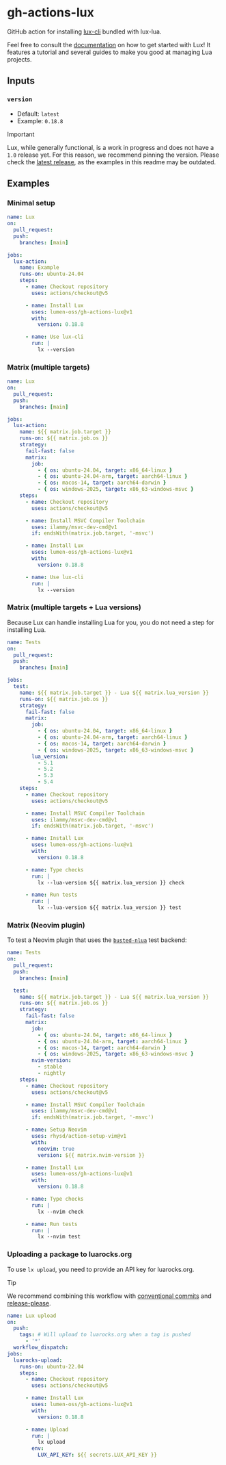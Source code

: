 # gh-actions-lux

GitHub action for installing [lux-cli](https://lux.lumen-labs.org/) bundled with
lux-lua.

Feel free to consult the
[documentation](https://lux.lumen-labs.org/tutorial/getting-started) on how to
get started with Lux! It features a tutorial and several guides to make you good
at managing Lua projects.

## Inputs

### `version`

- Default: `latest`
- Example: `0.18.8`

> [!IMPORTANT]
>
> Lux, while generally functional, is a work in progress and does not have a
> `1.0` release yet. For this reason, we recommend pinning the version. Please
> check the [latest release](https://github.com/lumen-oss/lux/releases/latest),
> as the examples in this readme may be outdated.

## Examples

### Minimal setup

```yaml
name: Lux
on:
  pull_request:
  push:
    branches: [main]

jobs:
  lux-action:
    name: Example
    runs-on: ubuntu-24.04
    steps:
      - name: Checkout repository
        uses: actions/checkout@v5

      - name: Install Lux
        uses: lumen-oss/gh-actions-lux@v1
        with:
          version: 0.18.8

      - name: Use lux-cli
        run: |
          lx --version
```

### Matrix (multiple targets)

```yaml
name: Lux
on:
  pull_request:
  push:
    branches: [main]

jobs:
  lux-action:
    name: ${{ matrix.job.target }}
    runs-on: ${{ matrix.job.os }}
    strategy:
      fail-fast: false
      matrix:
        job:
          - { os: ubuntu-24.04, target: x86_64-linux }
          - { os: ubuntu-24.04-arm, target: aarch64-linux }
          - { os: macos-14, target: aarch64-darwin }
          - { os: windows-2025, target: x86_63-windows-msvc }
    steps:
      - name: Checkout repository
        uses: actions/checkout@v5

      - name: Install MSVC Compiler Toolchain
        uses: ilammy/msvc-dev-cmd@v1
        if: endsWith(matrix.job.target, '-msvc')

      - name: Install Lux
        uses: lumen-oss/gh-actions-lux@v1
        with:
          version: 0.18.8

      - name: Use lux-cli
        run: |
          lx --version
```

### Matrix (multiple targets + Lua versions)

Because Lux can handle installing Lua for you, you do not need a step for
installing Lua.

```yaml
name: Tests
on:
  pull_request:
  push:
    branches: [main]

jobs:
  test:
    name: ${{ matrix.job.target }} - Lua ${{ matrix.lua_version }}
    runs-on: ${{ matrix.job.os }}
    strategy:
      fail-fast: false
      matrix:
        job:
          - { os: ubuntu-24.04, target: x86_64-linux }
          - { os: ubuntu-24.04-arm, target: aarch64-linux }
          - { os: macos-14, target: aarch64-darwin }
          - { os: windows-2025, target: x86_63-windows-msvc }
        lua_version:
          - 5.1
          - 5.2
          - 5.3
          - 5.4
    steps:
      - name: Checkout repository
        uses: actions/checkout@v5

      - name: Install MSVC Compiler Toolchain
        uses: ilammy/msvc-dev-cmd@v1
        if: endsWith(matrix.job.target, '-msvc')

      - name: Install Lux
        uses: lumen-oss/gh-actions-lux@v1
        with:
          version: 0.18.8

      - name: Type checks
        run: |
          lx --lua-version ${{ matrix.lua_version }} check

      - name: Run tests
        run: |
          lx --lua-version ${{ matrix.lua_version }} test
```

### Matrix (Neovim plugin)

To test a Neovim plugin that uses the
[`busted-nlua`](https://lux.lumen-labs.org/guides/lux-toml#busted-nlua) test
backend:

```yaml
name: Tests
on:
  pull_request:
  push:
    branches: [main]

  test:
    name: ${{ matrix.job.target }} - Lua ${{ matrix.lua_version }}
    runs-on: ${{ matrix.job.os }}
    strategy:
      fail-fast: false
      matrix:
        job:
          - { os: ubuntu-24.04, target: x86_64-linux }
          - { os: ubuntu-24.04-arm, target: aarch64-linux }
          - { os: macos-14, target: aarch64-darwin }
          - { os: windows-2025, target: x86_63-windows-msvc }
        nvim-version:
          - stable
          - nightly
    steps:
      - name: Checkout repository
        uses: actions/checkout@v5

      - name: Install MSVC Compiler Toolchain
        uses: ilammy/msvc-dev-cmd@v1
        if: endsWith(matrix.job.target, '-msvc')

      - name: Setup Neovim
        uses: rhysd/action-setup-vim@v1
        with:
          neovim: true
          version: ${{ matrix.nvim-version }}

      - name: Install Lux
        uses: lumen-oss/gh-actions-lux@v1
        with:
          version: 0.18.8

      - name: Type checks
        run: |
          lx --nvim check

      - name: Run tests
        run: |
          lx --nvim test
```

### Uploading a package to luarocks.org

To use `lx upload`, you need to provide an API key for luarocks.org.

> [!TIP]
>
> We recommend combining this workflow with
> [conventional commits](https://www.conventionalcommits.org/en/v1.0.0/) and
> [release-please](https://github.com/googleapis/release-please-action).

```yaml
name: Lux upload
on:
  push:
    tags: # Will upload to luarocks.org when a tag is pushed
      - '*'
  workflow_dispatch:
jobs:
  luarocks-upload:
    runs-on: ubuntu-22.04
    steps:
      - name: Checkout repository
        uses: actions/checkout@v5

      - name: Install Lux
        uses: lumen-oss/gh-actions-lux@v1
        with:
          version: 0.18.8

      - name: Upload
        run: |
          lx upload
        env:
          LUX_API_KEY: ${{ secrets.LUX_API_KEY }}
```
